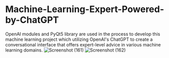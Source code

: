 # Machine-Learning-Expert-Powered-by-ChatGPT
OpenAI modules and PyQt5 library are used in the process to develop this machine learning project which utilizing OpenAI's ChatGPT to create a conversational interface that offers expert-level advice in various machine learning domains.
![Screenshot (161)](https://github.com/ashutosh-187/Machine-Learning-Expert-Powered-by-ChatGPT/assets/137859956/1c1b77ca-d1df-4826-9dbb-a0e36e9c69de)
![Screenshot (162)](https://github.com/ashutosh-187/Machine-Learning-Expert-Powered-by-ChatGPT/assets/137859956/9f89cc5b-14d7-4a66-966a-9607cae1bf29)
